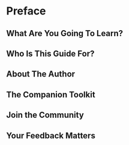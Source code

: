 # Preface


## What Are You Going To Learn?


## Who Is This Guide For?


## About The Author


## The Companion Toolkit


## Join the Community


## Your Feedback Matters